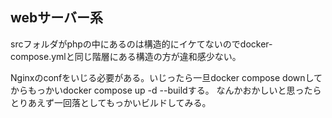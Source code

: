
## webサーバー系

srcフォルダがphpの中にあるのは構造的にイケてないのでdocker-compose.ymlと同じ階層にある構造の方が違和感少ない。

Nginxのconfをいじる必要がある。いじったら一旦docker compose downしてからもっかいdocker compose up -d --buildする。
なんかおかしいと思ったらとりあえず一回落としてもっかいビルドしてみる。
